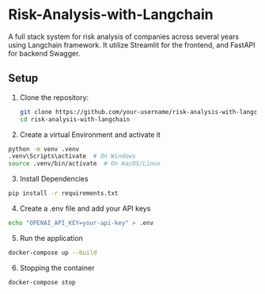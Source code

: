 # Risk-Analysis-with-Langchain
A full stack system for risk analysis of companies across several years using Langchain framework. It utilize Streamlit for the frontend, and FastAPI for backend Swagger.

## Setup

1. Clone the repository:
   ```sh
   git clone https://github.com/your-username/risk-analysis-with-langchain.git
   cd risk-analysis-with-langchain

2. Create a virtual Environment and activate it
  ```sh
  python -m venv .venv
  .venv\Scripts\activate  # On Windows
  source .venv/bin/activate  # On macOS/Linux
  ```

3. Install Dependencies
  ```sh
  pip install -r requirements.txt
  ```

4. Create a .env file and add your API keys
```sh
echo "OPENAI_API_KEY=your-api-key" > .env
```

5. Run the application
```sh
docker-compose up --build
```
6. Stopping the container

```sh
docker-compose stop
